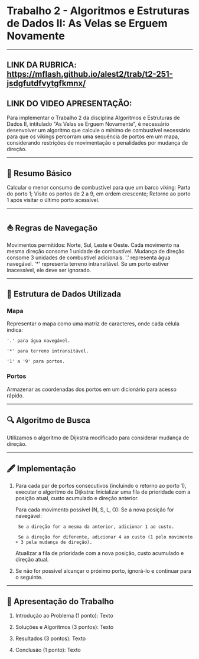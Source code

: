 # Trabalho 2 - Algoritmos e Estruturas de Dados II: As Velas se Erguem Novamente
---
## LINK DA RUBRICA: https://mflash.github.io/alest2/trab/t2-251-jsdgfutdfvytgfkmnx/

## LINK DO VIDEO APRESENTAÇÃO: 

Para implementar o Trabalho 2 da disciplina Algoritmos e Estruturas de Dados II, intitulado "As Velas se Erguem Novamente", é necessário desenvolver um algoritmo que calcule o mínimo de combustível necessário para que os vikings percorram uma sequência de portos em um mapa, considerando restrições de movimentação e penalidades por mudança de direção. 

---
## 🧭 Resumo Básico

Calcular o menor consumo de combustível para que um barco viking:
    Parta do porto 1;
    Visite os portos de 2 a 9, em ordem crescente;
    Retorne ao porto 1 após visitar o último porto acessível. 

---
## ⛵ Regras de Navegação

Movimentos permitidos: Norte, Sul, Leste e Oeste.
Cada movimento na mesma direção consome 1 unidade de combustível.
Mudança de direção consome 3 unidades de combustível adicionais.
'.' representa água navegável.
'*' representa terreno intransitável.
Se um porto estiver inacessível, ele deve ser ignorado. 

---
## 🧱 Estrutura de Dados Utilizada

### Mapa
Representar o mapa como uma matriz de caracteres, onde cada célula indica:

    '.' para água navegável.

    '*' para terreno intransitável.

    '1' a '9' para portos. 


### Portos
Armazenar as coordenadas dos portos em um dicionário para acesso rápido. 


---
## 🔍 Algoritmo de Busca

Utilizamos o algoritmo de Dijkstra modificado para considerar mudança de direção. 

---
## 🖋️ Implementação

1. Para cada par de portos consecutivos (incluindo o retorno ao porto 1), executar o algoritmo de Dijkstra:
    Inicializar uma fila de prioridade com a posição atual, custo acumulado e direção anterior.

    Para cada movimento possível (N, S, L, O):
        Se a nova posição for navegável:

        Se a direção for a mesma da anterior, adicionar 1 ao custo.

        Se a direção for diferente, adicionar 4 ao custo (1 pelo movimento + 3 pela mudança de direção).

    Atualizar a fila de prioridade com a nova posição, custo acumulado e direção atual.

2. Se não for possível alcançar o próximo porto, ignorá-lo e continuar para o seguinte. 
 
---

## 🎥 Apresentação do Trabalho

1. Introdução ao Problema (1 ponto):
Texto

2. Soluções e Algoritmos (3 pontos):
Texto 

3. Resultados (3 pontos):
Texto

4. Conclusão (1 ponto):
Texto
